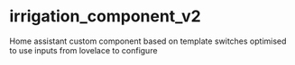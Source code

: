# irrigation_component_v2
Home assistant custom component based on template switches optimised to use inputs from lovelace to configure
